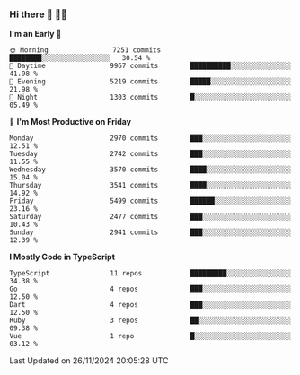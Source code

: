 ### Hi there 👋 🧑‍💻



<!--START_SECTION:waka-->
**I'm an Early 🐤** 

```text
🌞 Morning                7251 commits        ████████░░░░░░░░░░░░░░░░░   30.54 % 
🌆 Daytime                9967 commits        ██████████░░░░░░░░░░░░░░░   41.98 % 
🌃 Evening                5219 commits        █████░░░░░░░░░░░░░░░░░░░░   21.98 % 
🌙 Night                  1303 commits        █░░░░░░░░░░░░░░░░░░░░░░░░   05.49 % 
```
📅 **I'm Most Productive on Friday** 

```text
Monday                   2970 commits        ███░░░░░░░░░░░░░░░░░░░░░░   12.51 % 
Tuesday                  2742 commits        ███░░░░░░░░░░░░░░░░░░░░░░   11.55 % 
Wednesday                3570 commits        ████░░░░░░░░░░░░░░░░░░░░░   15.04 % 
Thursday                 3541 commits        ████░░░░░░░░░░░░░░░░░░░░░   14.92 % 
Friday                   5499 commits        ██████░░░░░░░░░░░░░░░░░░░   23.16 % 
Saturday                 2477 commits        ███░░░░░░░░░░░░░░░░░░░░░░   10.43 % 
Sunday                   2941 commits        ███░░░░░░░░░░░░░░░░░░░░░░   12.39 % 
```


**I Mostly Code in TypeScript** 

```text
TypeScript               11 repos            █████████░░░░░░░░░░░░░░░░   34.38 % 
Go                       4 repos             ███░░░░░░░░░░░░░░░░░░░░░░   12.50 % 
Dart                     4 repos             ███░░░░░░░░░░░░░░░░░░░░░░   12.50 % 
Ruby                     3 repos             ██░░░░░░░░░░░░░░░░░░░░░░░   09.38 % 
Vue                      1 repo              █░░░░░░░░░░░░░░░░░░░░░░░░   03.12 % 
```




 Last Updated on 26/11/2024 20:05:28 UTC
<!--END_SECTION:waka-->


